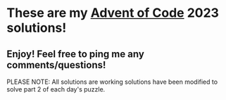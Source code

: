 # These are my [Advent of Code](https://adventofcode.com/2023/about) 2023 solutions!
## Enjoy! Feel free to ping me any comments/questions!
PLEASE NOTE: All solutions are working solutions have been modified to solve part 2 of each day's puzzle.

